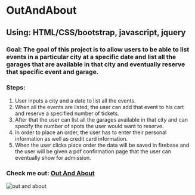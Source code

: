 # OutAndAbout
## Using: HTML/CSS/bootstrap, javascript, jquery

### Goal: The goal of this project is to allow users to be able to list events in a particular city at a specific date and list all the garages that are available in that city and eventually reserve that specific event and garage. 
### Steps:
1. User inputs a city and a date to list all the events.
2. When all the events are listed, the user can add that event to his cart 
and reserve a specified number of tickets.
3. After that the user can list all the garages available in that city and 
can specify the number of spots the user would want to reserve.
4. In order to place an order, the user has to enter their personal 
information as well as credit card information.
5. When the user clicks place order the data will be saved in firebase and 
the user will be given a pdf confirmation page that the user can eventually 
show for admission.

### Check me out: [Out And About](https://joycedelatorre.github.io/OutAndAbout/)

![out and about](assets/images/O&A.png)